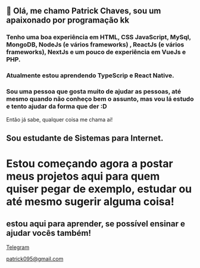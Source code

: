 ## 👋 Olá, me chamo Patrick Chaves, sou um apaixonado por programação kk

### Tenho uma boa experiência em HTML, CSS JavaScript, MySql, MongoDB, NodeJs (e vários frameworks) , ReactJs (e vários frameworks), NextJs e um pouco de experiência em VueJs e PHP.

### Atualmente estou aprendendo TypeScrip e React Native.

### Sou uma pessoa que gosta muito de ajudar as pessoas, até mesmo quando não conheço bem o assunto, mas vou lá estudo e tento ajudar da forma que der :D
Então já sabe, qualquer coisa me chama ai!

## Sou estudante de Sistemas para Internet.

# Estou começando agora a postar meus projetos aqui para quem quiser pegar de exemplo, estudar ou até mesmo sugerir alguma coisa!

## estou aqui para aprender, se possível ensinar e ajudar vocês também!
[Telegram](https://t.me/patrick095)

[patrick095@gmail.com](mailto:patrick095@gmail.com)
